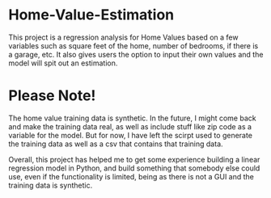 # Home-Value-Estimation


This project is a regression analysis for Home Values based on a few variables such as square feet of the home, number of bedrooms, if there is a garage, etc.
It also gives users the option to input their own values and the model will spit out an estimation. 


# Please Note!

The home value training data is synthetic. In the future, I might come back and make the training data real, as well as include stuff like zip code as a variable for the model. But for now, I have left the scirpt used to generate the training data as well as a csv that contains that training data. 

Overall, this project has helped me to get some experience building a linear regression model in Python, and build something that somebody else could use, even if the functionality is limited, being as there is not a GUI and the training data is synthetic.
